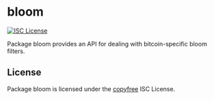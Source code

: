 bloom
=====

[![ISC License](http://img.shields.io/badge/license-ISC-blue.svg)](http://copyfree.org)

Package bloom provides an API for dealing with bitcoin-specific bloom filters.

## License

Package bloom is licensed under the [copyfree](http://copyfree.org) ISC
License.
